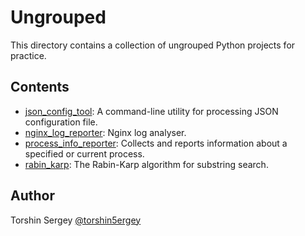 # Ungrouped

This directory contains a collection of ungrouped Python projects for practice.

## Contents

- [json_config_tool](./json_config_tool): A command-line utility for processing JSON configuration file.
- [nginx_log_reporter](./nginx_log_reporter): Nginx log analyser.
- [process_info_reporter](./process_info_reporter/): Collects and reports information about a specified or current process.
- [rabin_karp](./rabin_karp): The Rabin-Karp algorithm for substring search.

## Author

Torshin Sergey [@torshin5ergey](https://github.com/torshin5ergey)
